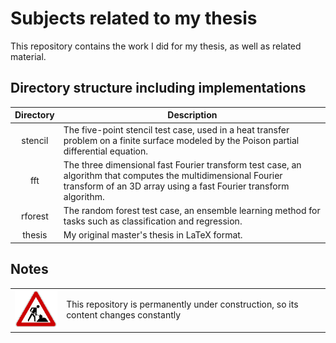 #  Subjects related to my thesis

This repository contains the work I did for my thesis, as well as related material.


## Directory structure including implementations

| Directory | Description                                                                                                                                                                        |
|:---------:| ---------------------------------------------------------------------------------------------------------------------------------------------------------------------------------- |
| stencil   | The five-point stencil test case, used in a heat transfer problem on a finite surface modeled by the Poison partial differential equation.                                         |
| fft       | The three dimensional fast Fourier transform test case, an algorithm that computes the multidimensional Fourier transform of an 3D array using a fast Fourier transform algorithm. |
| rforest   | The random forest test case, an ensemble learning method for tasks such as classification and regression.                                                                          |
| thesis    | My original master's thesis in LaTeX format.                                                                                                                                       |


## Notes

<table>
    <tr>
        <td><img src="img/construction.gif"></td>
        <td>This repository is permanently under construction, so its content changes constantly</td>
    </tr>
</table>
